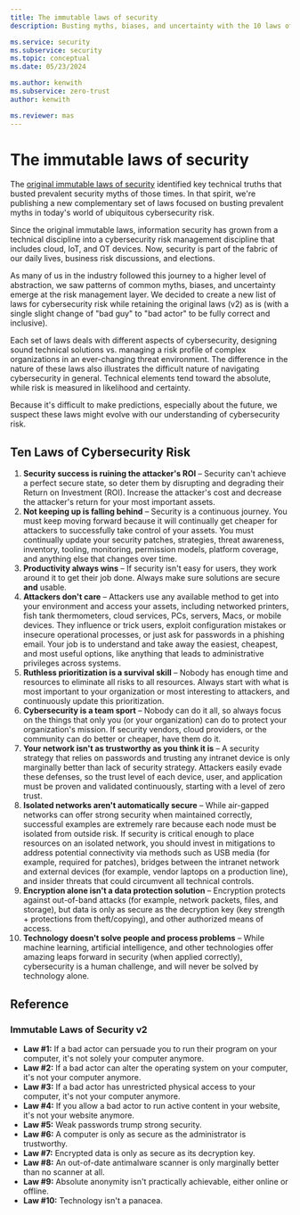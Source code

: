 ```yaml
---
title: The immutable laws of security
description: Busting myths, biases, and uncertainty with the 10 laws of cybersecurity.

ms.service: security
ms.subservice: security
ms.topic: conceptual
ms.date: 05/23/2024

ms.author: kenwith
ms.subservice: zero-trust
author: kenwith

ms.reviewer: mas
---
```

# The immutable laws of security

The [original immutable laws of security](#immutable-laws-of-security-v2) identified key technical truths that busted prevalent security myths of those times. In that spirit, we're publishing a new complementary set of laws focused on busting prevalent myths in today's world of ubiquitous cybersecurity risk.

Since the original immutable laws, information security has grown from a technical discipline into a cybersecurity risk management discipline that includes cloud, IoT, and OT devices. Now, security is part of the fabric of our daily lives, business risk discussions, and elections.

As many of us in the industry followed this journey to a higher level of abstraction, we saw patterns of common myths, biases, and uncertainty emerge at the risk management layer. We decided to create a new list of laws for cybersecurity risk while retaining the original laws (v2) as is (with a single slight change of "bad guy" to "bad actor" to be fully correct and inclusive).

Each set of laws deals with different aspects of cybersecurity, designing sound technical solutions vs. managing a risk profile of complex organizations in an ever-changing threat environment. The difference in the nature of these laws also illustrates the difficult nature of navigating cybersecurity in general. Technical elements tend toward the absolute, while risk is measured in likelihood and certainty.

Because it's difficult to make predictions, especially about the future, we suspect these laws might evolve with our understanding of cybersecurity risk.

## Ten Laws of Cybersecurity Risk

1. **Security success is ruining the attacker's ROI** – Security can't achieve a perfect secure state, so deter them by disrupting and degrading their Return on Investment (ROI). Increase the attacker's cost and decrease the attacker's return for your most important assets.
1. **Not keeping up is falling behind** – Security is a continuous journey. You must keep moving forward because it will continually get cheaper for attackers to successfully take control of your assets. You must continually update your security patches, strategies, threat awareness, inventory, tooling,  monitoring, permission models, platform coverage, and anything else that changes over time.
1. **Productivity always wins** – If security isn't easy for users, they work around it to get their job done. Always make sure solutions are secure **and** usable.
1. **Attackers don't care** – Attackers use any available method to get into your environment and access your assets, including networked printers, fish tank thermometers, cloud services, PCs, servers, Macs, or mobile devices. They influence or trick users, exploit configuration mistakes or insecure operational processes, or just ask for passwords in a phishing email. Your job is to understand and take away the easiest, cheapest, and most useful options, like anything that leads to administrative privileges across systems.
1. **Ruthless prioritization is a survival skill** – Nobody has enough time and resources to eliminate all risks to all resources. Always start with what is most important to your organization or most interesting to attackers, and continuously update this prioritization.
1. **Cybersecurity is a team sport** – Nobody can do it all, so always focus on the things that only you (or your organization) can do to protect your organization's mission. If security vendors, cloud providers, or the community can do better or cheaper, have them do it.
1. **Your network isn't as trustworthy as you think it is** – A security strategy that relies on passwords and trusting any intranet device is only marginally better than lack of security strategy. Attackers easily evade these defenses, so the trust level of each device, user, and application must be proven and validated continuously, starting with a level of zero trust.
1. **Isolated networks aren't automatically secure** – While air-gapped networks can offer strong security when maintained correctly, successful examples are extremely rare because each node must be isolated from outside risk. If security is critical enough to place resources on an isolated network, you should invest in mitigations to address potential connectivity via methods such as USB media (for example, required for patches), bridges between the intranet network and external devices (for example, vendor laptops on a production line), and insider threats that could circumvent all technical controls.
1. **Encryption alone isn't a data protection solution** – Encryption protects against out-of-band attacks (for example, network packets, files, and storage), but data is only as secure as the decryption key (key strength + protections from theft/copying), and other authorized means of access.
1. **Technology doesn't solve people and process problems** – While machine learning, artificial intelligence, and other technologies offer amazing leaps forward in security (when applied correctly), cybersecurity is a human challenge, and will never be solved by technology alone.

## Reference

### Immutable Laws of Security v2

- **Law #1:** If a bad actor can persuade you to run their program on your computer, it's not solely your computer anymore.
- **Law #2:** If a bad actor can alter the operating system on your computer, it's not your computer anymore.
- **Law #3:** If a bad actor has unrestricted physical access to your computer, it's not your computer anymore.
- **Law #4:** If you allow a bad actor to run active content in your website, it's not your website anymore.
- **Law #5:** Weak passwords trump strong security.
- **Law #6:** A computer is only as secure as the administrator is trustworthy.
- **Law #7:** Encrypted data is only as secure as its decryption key.
- **Law #8:** An out-of-date antimalware scanner is only marginally better than no scanner at all.
- **Law #9:** Absolute anonymity isn't practically achievable, either online or offline.
- **Law #10:** Technology isn't a panacea.
